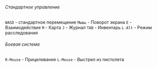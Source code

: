 ###### Стандартное управление
`WASD` - стандартное перемещение
`Мышь` - Поворот экрана
`E` - Взаимодействие
`M` - Карта
`J` - Журнал
`TAB` - Инвентарь
`L-Alt` - Режим расследования
###### Боевая система
`R-Mouse` - Прицеливание
`L-Mouse` - Выстрел из пистолета

